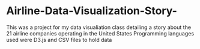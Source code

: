 # Airline-Data-Visualization-Story-

This was a project for my data visualiation class detailing a story about the 21 airline companies operating in the United States
Programming languages used were D3.js and CSV files to hold data
